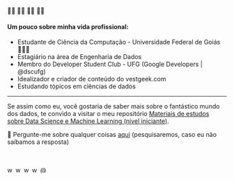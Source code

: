 👋🏾 👋🏾 👋🏾 👋🏾 
#### Um pouco sobre minha vida profissional:
- Estudante de Ciência da Computação - Universidade Federal de Goiás 👨🏾‍💻 
- Estagiário na área de Engenharia de Dados
- Membro do Developer Student Club - UFG (Google Developers | @dscufg)
- Idealizador e criador de conteúdo do vestgeek.com
- Estudando tópicos em ciências de dados<br>
  
</p>
  
-----
  <p>
Se assim como eu, você gostaria de saber mais sobre o fantástico mundo dos dados, te convido a visitar o meu repositório 
<a href="https://github.com/WendelMarques/materiais-de-estudos-sobre-data-science-deep-machine-learning/">Materiais de estudos sobre Data Science e Machine Learning (nível iniciante)</a>.</p>

💬 Pergunte-me sobre qualquer coisas <a href="https://github.com/wendelmarques/wendelmarques/issues)">aqui</a> (pesquisaremos, caso eu não saíbamos a resposta)

<br>
<p align="left">
<a href="https://twitter.com/wwwendel_" target="blank"><img align="center" src="https://cdn.jsdelivr.net/npm/simple-icons@3.0.1/icons/twitter.svg" alt="wwwendel_" height="15" width="15" /></a>
<a href="https://linkedin.com/in/wendelmarques" target="blank"><img align="center" src="https://cdn.jsdelivr.net/npm/simple-icons@3.0.1/icons/linkedin.svg" alt="wendelmarques" height="15" width="15" /></a>
<a href="https://kaggle.com/wendelmarques" target="blank"><img align="center" src="https://cdn.jsdelivr.net/npm/simple-icons@3.0.1/icons/kaggle.svg" alt="wendelmarques" height="15" width="15" /></a>
<a href="https://instagram.com/wwwendel" target="blank"><img align="center" src="https://cdn.jsdelivr.net/npm/simple-icons@3.0.1/icons/instagram.svg" alt="wwwendel" height="15" width="15" /></a>
<a href="https://medium.com/@wendelmarques" target="blank"><img align="center" src="https://cdn.jsdelivr.net/npm/simple-icons@3.0.1/icons/medium.svg" alt="@wendelmarquesjs" height="15" width="15" /></a>
</p>
